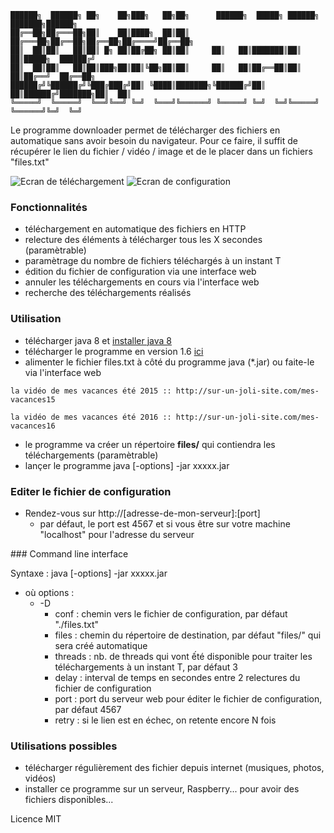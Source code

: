 ```rawtext
██████╗  ██████╗ ██╗    ██╗███╗   ██╗██╗      ██████╗  █████╗ ██████╗ ███████╗██████╗ 
██╔══██╗██╔═══██╗██║    ██║████╗  ██║██║     ██╔═══██╗██╔══██╗██╔══██╗██╔════╝██╔══██╗
██║  ██║██║   ██║██║ █╗ ██║██╔██╗ ██║██║     ██║   ██║███████║██║  ██║█████╗  ██████╔╝
██║  ██║██║   ██║██║███╗██║██║╚██╗██║██║     ██║   ██║██╔══██║██║  ██║██╔══╝  ██╔══██╗
██████╔╝╚██████╔╝╚███╔███╔╝██║ ╚████║███████╗╚██████╔╝██║  ██║██████╔╝███████╗██║  ██║
╚═════╝  ╚═════╝  ╚══╝╚══╝ ╚═╝  ╚═══╝╚══════╝ ╚═════╝ ╚═╝  ╚═╝╚═════╝ ╚══════╝╚═╝  ╚═╝
```

Le programme downloader permet de télécharger des fichiers en automatique sans avoir besoin du navigateur.
Pour ce faire, il suffit de récupérer le lien du fichier / vidéo / image et de le placer dans un fichiers "files.txt"


![Ecran de téléchargement](http://res.cloudinary.com/dyuwlqafx/image/upload/v1477895973/Capture_d_%C3%A9cran_-_31102016_-_07_38_36_ewt7sw.png)
![Ecran de configuration](http://res.cloudinary.com/dyuwlqafx/image/upload/v1477895968/Capture_d_%C3%A9cran_-_31102016_-_07_39_16_keilws.png)

### Fonctionnalités
* téléchargement en automatique des fichiers en HTTP
* relecture des éléments à télécharger tous les X secondes (paramètrable)
* paramètrage du nombre de fichiers téléchargés à un instant T
* édition du fichier de configuration via une interface web
* annuler les téléchargements en cours via l'interface web
* recherche des téléchargements réalisés

### Utilisation
* télécharger java 8 et [installer java 8](http://www.java.com/fr/download/)
* télécharger le programme  en version 1.6 [ici](https://drive.google.com/open?id=0B3RZ6sP4kUBAeTV3S0gyLXcybkE)
* alimenter le fichier files.txt à côté du programme java (*.jar) ou faite-le via l'interface web

```text
la vidéo de mes vacances été 2015 :: http://sur-un-joli-site.com/mes-vacances15

la vidéo de mes vacances été 2016 :: http://sur-un-joli-site.com/mes-vacances16
```
* le programme va créer un répertoire **files/** qui contiendra les téléchargements (paramètrable)
* lançer le programme java [-options] -jar xxxxx.jar

### Editer le fichier de configuration
* Rendez-vous sur http://[adresse-de-mon-serveur]:[port]
    * par défaut, le port est 4567 et si vous être sur votre machine "localhost" pour l'adresse du serveur

### Command line interface

Syntaxe : java [-options] -jar xxxxx.jar

* où options :
    * -D
        * conf : chemin vers le fichier de configuration, par défaut "./files.txt"
        * files : chemin du répertoire de destination, par défaut "files/" qui sera créé automatique
        * threads : nb. de threads qui vont ếté disponible pour traiter les téléchargements à un instant T, par défaut 3
        * delay : interval de temps en secondes entre 2 relectures du fichier de configuration
        * port : port du serveur web pour éditer le fichier de configuration, par défaut 4567
        * retry : si le lien est en échec, on retente encore N fois

### Utilisations possibles
* télécharger régulièrement des fichier depuis internet (musiques, photos, vidéos)
* installer ce programme sur un serveur, Raspberry... pour avoir des fichiers disponibles...

Licence MIT
